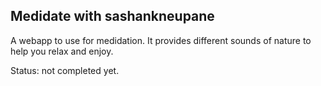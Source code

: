 ## Medidate with sashankneupane
A webapp to use for medidation. It provides different sounds of nature to help you relax and enjoy. 

Status: not completed yet.